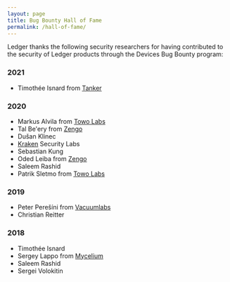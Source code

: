 ```yaml
---
layout: page
title: Bug Bounty Hall of Fame
permalink: /hall-of-fame/
---
```


Ledger thanks the following security researchers for having contributed to the
security of Ledger products through the Devices Bug Bounty program:

### 2021

- Timothée Isnard from [Tanker](https://tanker.io)

### 2020

- Markus Alvila from [Towo Labs](https://towolabs.com/)
- Tal Be'ery from [Zengo](https://zengo.com/)
- Dušan Klinec
- [Kraken](https://www.kraken.com/) Security Labs
- Sebastian Kung
- Oded Leiba from [Zengo](https://zengo.com/)
- Saleem Rashid
- Patrik Sletmo from [Towo Labs](https://towolabs.com/)

### 2019

- Peter Perešíni from [Vacuumlabs](https://vacuumlabs.com/)
- Christian Reitter

### 2018

- Timothée Isnard
- Sergey Lappo from [Mycelium](https://mycelium.com/)
- Saleem Rashid
- Sergei Volokitin
